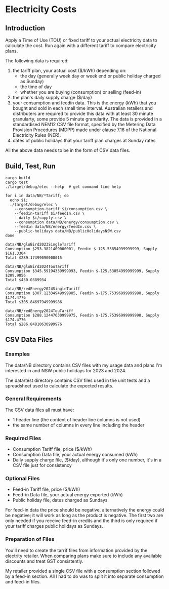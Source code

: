 # Electricity Costs
## Introduction
Apply a Time of Use (TOU) or fixed tariff to your actual electricity data to calculate the cost. Run again with a different tariff to compare electricity plans.

The following data is required:
1. the tariff plan, your actual cost ($/kWh) depending on:
   - the day (generally week day or week end or public holiday charged as Sunday)
   - the time of day
   - whether you are buying (consumption) or selling (feed-in)
1. the plan's daily supply charge ($/day)
1. your consumption and feedin data. This is the energy (kWh) that you bought and sold in each small time interval. Australian retailers and distributers are required to provide this data with at least 30 minute granularty, some provide 5 minute granularity. The data is provided in a standardised NEM12 CSV file format, specified by the Metering Data Provision Procedures (MDPP) made under clause 7.16 of the National Electricity Rules (NER).   
1. dates of public holidays that your tariff plan charges at Sunday rates 

All the above data needs to be in the form of CSV data files. 
## Build, Test, Run
    cargo build
    cargo test
    ./target/debug/elec --help  # get command line help
    
    for i in data/NB/*Tariff; do
      echo $i;
      ./target/debug/elec \
        --consumption-tariff $i/consumption.csv \
        --feedin-tariff $i/feedIn.csv \
        --daily $i/supply.csv \
        --consumption data/NB/energy/consumption.csv \
        --feedin data/NB/energy/feedIn.csv \
        --public-holidays data/NB/publicHolidaysNSW.csv
    done
    
    data/NB/gloBird2023SingleTariff
    Consumption $253.3821409000001, Feedin $-125.53854999999999, Supply $161.3304
    Total $289.17399090000015
    
    data/NB/gloBird2024TouTariff
    Consumption $345.59194339999993, Feedin $-125.53854999999999, Supply $209.9856
    Total $430.0389934

    data/NB/redEnergy2024SingleTariff
    Consumption $307.12334949999985, Feedin $-175.75396999999998, Supply $174.4776
    Total $305.84697949999986
    
    data/NB/redEnergy2024TouTariff
    Consumption $288.12447630999975, Feedin $-175.75396999999998, Supply $174.4776
    Total $286.84810630999976

## CSV Data Files
### Examples
The data/NB directory contains CSV files with my usage data and plans I'm interested in and NSW public holidays for 2023 and 2024.

The data/test directory contains CSV files used in the unit tests and a spreadsheet used to calculate the expected results.
### General Requirements
The CSV data files all must have:
 - 1 header line (the content of header line columns is not used)
 - the same number of columns in every line including the header
### Required Files
 - Consumption Tariff file, price ($/kWh)
 - Consumption Data file, your actual energy consumed (kWh)
 - Daily supply charge file, ($/day), although it's only one number, it's in a CSV file just for consistency
### Optional Files
 - Feed-in Tariff file, price ($/kWh)
 - Feed-in Data file, your actual energy exported (kWh)
 - Public holiday file, dates charged as Sundays

For feed-in data the price should be negative, alternatively the energy could be negative; it will work as long as the product is negative. The first two are only needed if you receive feed-in credits and the third is only required if your tariff charges public holidays as Sundays.
### Preparation of Files
You'll need to create the tarrif files from information provided by the electrity retailer. When comparing plans make sure to include any available discounts and treat GST consistently.

My retailer provided a single CSV file with a consumption section followed by a feed-in section. All I had to do was to split it into separate consumption and feed-in files.  
